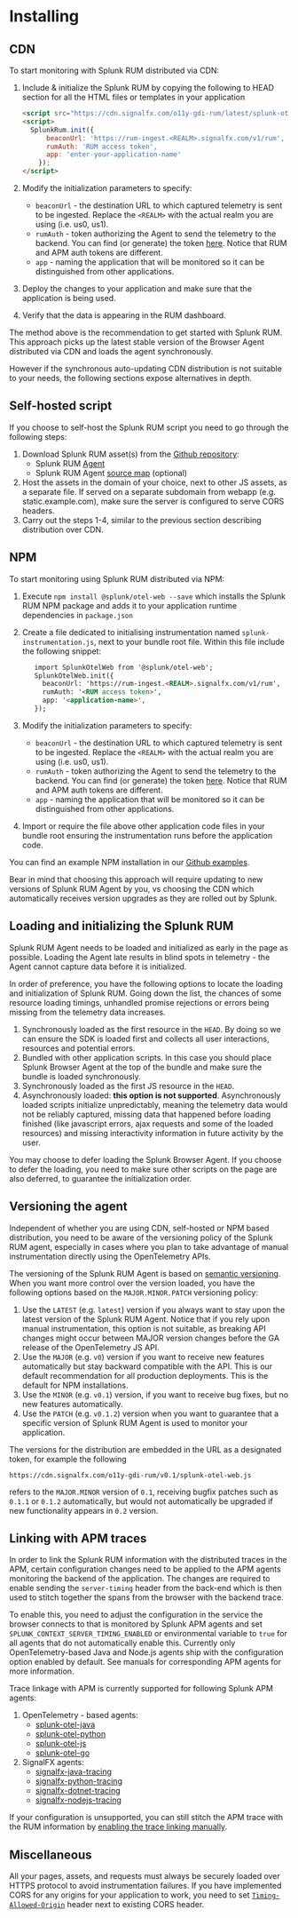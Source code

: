 # Installing

## CDN
To start monitoring with Splunk RUM distributed via CDN:
1. Include & initialize the Splunk RUM by copying the following to HEAD section for all the HTML files or templates in your application

    ```html
    <script src="https://cdn.signalfx.com/o11y-gdi-rum/latest/splunk-otel-web.js" crossorigin="anonymous"></script>
    <script>
      SplunkRum.init({
          beaconUrl: 'https://rum-ingest.<REALM>.signalfx.com/v1/rum',
          rumAuth: 'RUM access token',
          app: 'enter-your-application-name'
        });
    </script>
    ```

1. Modify the initialization parameters to specify:
   - `beaconUrl` - the destination URL to which captured telemetry is sent to be ingested. Replace the `<REALM>` with the actual realm you are using (i.e. us0, us1). 
   - `rumAuth` - token authorizing the Agent to send the telemetry to the backend. You can find (or generate) the token [here](https://app.signalfx.com/o11y/#/organization/current?selectedKeyValue=sf_section:accesstokens). 
     Notice that RUM and APM auth tokens are different.
   - `app` - naming the application that will be monitored so it can be distinguished from other applications.
1. Deploy the changes to your application and make sure that the application is being used.
1. Verify that the data is appearing in the RUM dashboard. 

The method above is the recommendation to get started with Splunk RUM. This approach picks up the latest stable version of the Browser Agent distributed via CDN and loads the agent synchronously. 

However if the synchronous auto-updating CDN distribution is not suitable to your needs, the following sections expose alternatives in depth.

## Self-hosted script
If you choose to self-host the Splunk RUM script you need to go through the following steps:

1. Download Splunk RUM asset(s) from the [Github repository](https://github.com/signalfx/splunk-otel-js-browser/releases/latest):
   - Splunk RUM [Agent](https://github.com/signalfx/splunk-otel-js-browser/releases/download/v0.4.2/splunk-otel-web.js)
   - Splunk RUM Agent [source map](https://github.com/signalfx/splunk-otel-js-browser/releases/download/v0.4.2/splunk-otel-web.js.map) (optional)
1. Host the assets in the domain of your choice, next to other JS assets, as a separate file. If served on a separate subdomain from webapp (e.g. static.example.com), make sure the server is configured to serve CORS headers.
1. Carry out the steps 1-4, similar to the previous section describing distribution over CDN.  

## NPM

To start monitoring using Splunk RUM distributed via NPM:

1. Execute `npm install @splunk/otel-web --save` which installs the Splunk RUM NPM package and adds it to your application runtime dependencies in `package.json`
1. Create a file dedicated to initialising instrumentation named `splunk-instrumentation.js`, next to your bundle root file. Within this file include the following snippet:

    ```html
       import SplunkOtelWeb from '@splunk/otel-web';
       SplunkOtelWeb.init({
         beaconUrl: 'https://rum-ingest.<REALM>.signalfx.com/v1/rum',
         rumAuth: '<RUM access token>',
         app: '<application-name>',
       });
    ```

1. Modify the initialization parameters to specify:
   - `beaconUrl` - the destination URL to which captured telemetry is sent to be ingested. Replace the `<REALM>` with the actual realm you are using (i.e. us0, us1). 
   - `rumAuth` - token authorizing the Agent to send the telemetry to the backend. You can find (or generate) the token [here](https://app.signalfx.com/o11y/#/organization/current?selectedKeyValue=sf_section:accesstokens). 
     Notice that RUM and APM auth tokens are different.
   - `app` - naming the application that will be monitored so it can be distinguished from other applications.
1. Import or require the file above other application code files in your bundle root ensuring the instrumentation runs before the application code. 

You can find an example NPM installation in our [Github examples](https://github.com/signalfx/splunk-otel-js-web/tree/cc69ea1e7c16a0ae2f9f144b7be8a139a708774d/examples/installing-npm).

Bear in mind that choosing this approach will require updating to new versions of Splunk RUM Agent by you, vs choosing the CDN which automatically receives version upgrades as they are rolled out by Splunk. 

## Loading and initializing the Splunk RUM

Splunk RUM Agent needs to be loaded and initialized as early in the page as possible. Loading the Agent late results in blind spots in telemetry -  the Agent cannot capture data before it is initialized.

In order of preference, you have the following options to locate the loading and initialization of Splunk RUM. Going down the list, the chances of some resource loading timings, unhandled promise rejections or errors being missing from the telemetry data increases.

1. Synchronously loaded as the first resource in the `HEAD`. By doing so we can ensure the SDK is loaded first and collects all user interactions, resources and potential errors. 
1. Bundled with other application scripts. In this case you should place Splunk Browser Agent at the top of the bundle and make sure the bundle is loaded synchronously. 
1. Synchronously loaded as the first JS resource in the `HEAD`.
1. Asynchronously loaded: **this option is not supported**. Asynchronously loaded scripts initialize unpredictably, meaning the telemetry data would not be reliably captured, missing data that happened before loading finished (like javascript errors, ajax requests and some of the loaded resources) and missing interactivity information in future activity by the user.

You may choose to defer loading the Splunk Browser Agent. If you choose to defer the loading, you need to make sure other scripts on the page are also deferred, to guarantee the initialization order. 

## Versioning the agent

Independent of whether you are using CDN, self-hosted or NPM based distribution, you need to be aware of the versioning policy of the Splunk RUM agent, especially in cases where you plan to take advantage of manual instrumentation directly using the OpenTelemetry APIs. 

The versioning of the Splunk RUM Agent is based on [semantic versioning](https://semver.org). When you want more control over the version loaded, you have the following options based on the `MAJOR.MINOR.PATCH` versioning policy:

1. Use the `LATEST` (e.g. `latest`) version if you always want to stay upon the latest version of the Splunk RUM Agent.  Notice that if you rely upon manual instrumentation, this option is not suitable, as breaking API changes might occur between MAJOR version changes before the GA release of the OpenTelemetry JS API. 
1. Use the `MAJOR` (e.g. `v0`) version if you want to receive new features automatically but stay backward compatible with the API. This is our default recommendation for all production deployments. This is the default for NPM installations. 
1. Use the `MINOR` (e.g. `v0.1`) version, if you want to receive bug fixes, but no new features automatically. 
1. Use the `PATCH` (e.g. `v0.1.2`) version when you want to guarantee that a specific version of Splunk RUM Agent is used to monitor your application. 

The versions for the distribution are embedded in the URL as a designated token, for example the following

```https://cdn.signalfx.com/o11y-gdi-rum/v0.1/splunk-otel-web.js```

refers to the `MAJOR.MINOR` version of `0.1`, receiving bugfix patches such as `0.1.1` or `0.1.2` automatically, but would not automatically be upgraded if new functionality appears in `0.2` version. 

## Linking with APM traces

In order to link the Splunk RUM information with the distributed traces in the APM, certain configuration changes need to be applied to the APM agents monitoring the backend of the application. The changes are required to enable sending the `server-timing` header from the back-end which is then used to stitch together the spans from the browser with the backend trace. 

To enable this, you need to adjust the configuration in the service the browser connects to that is monitored by Splunk APM agents and set `SPLUNK_CONTEXT_SERVER_TIMING_ENABLED` or  environmental variable to `true` for all agents that do not automatically enable this. Currently only OpenTelemetry-based Java and Node.js agents ship with the configuration option enabled by default.  See manuals for corresponding APM agents for more information.

Trace linkage with APM is currently supported for following Splunk APM agents:

1. OpenTelemetry - based agents:
   - [splunk-otel-java](https://github.com/signalfx/splunk-otel-java)
   - [splunk-otel-python](https://github.com/signalfx/splunk-otel-python)
   - [splunk-otel-js](https://github.com/signalfx/splunk-otel-js)
   - [splunk-otel-go](https://github.com/signalfx/splunk-otel-go)
1. SignalFX agents:
   - [signalfx-java-tracing](https://github.com/signalfx/signalfx-java-tracing)
   - [signalfx-python-tracing](https://github.com/signalfx/signalfx-python-tracing)
   - [signalfx-dotnet-tracing](https://github.com/signalfx/signalfx-dotnet-tracing)
   - [signalfx-nodejs-tracing](https://github.com/signalfx/signalfx-nodejs-tracing)

If your configuration is unsupported, you can still stitch the APM trace with the RUM information by [enabling the trace linking manually](https://github.com/signalfx/splunk-otel-js-browser/blob/main/docs/ServerTraceContext.md).

## Miscellaneous

All your pages, assets, and requests must always be securely loaded over HTTPS protocol to avoid instrumentation failures. 
If you have implemented CORS for any origins for your application to work, you need to set [`Timing-Allowed-Origin`](https://developer.mozilla.org/en-US/docs/Web/HTTP/Headers/Timing-Allow-Origin) header next to existing CORS header.
